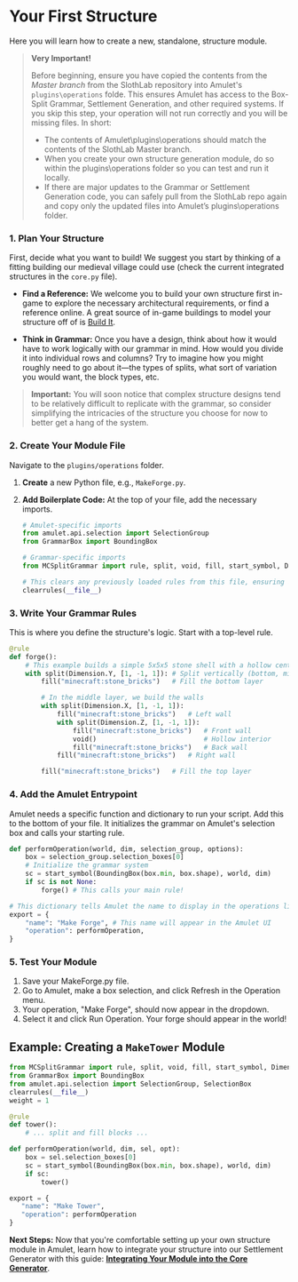 # Your First Structure

Here you will learn how to create a new, standalone, structure module.

> **Very Important!**
>
> Before beginning, ensure you have copied the contents from the _Master branch_ from the SlothLab repository into Amulet's `plugins\operations` folde. This ensures Amulet has access to the Box-Split Grammar, Settlement Generation, and other required systems. If you skip this step, your operation will not run correctly and you will be missing files. In short:
>
>* The contents of Amulet\plugins\operations should match the contents of the SlothLab Master branch.
>* When you create your own structure generation module, do so within the plugins\operations folder so you can test and run it locally.
>* If there are major updates to the Grammar or Settlement Generation code, you can safely pull from the SlothLab repo again and copy only the updated files into Amulet’s plugins\operations folder.

### 1. Plan Your Structure

First, decide what you want to build! We suggest you start by thinking of a fitting building our medieval village could use (check the current integrated structures in the `core.py` file).

* **Find a Reference:** We welcome you to build your own structure first in-game to explore the necessary architectural requirements, or find a reference online. A great source of in-game buildings to model your structure off of is [Build It](https://builditapp.com/).

* **Think in Grammar:** Once you have a design, think about how it would have to work logically with our grammar in mind. How would you divide it into individual rows and columns? Try to imagine how you might roughly need to go about it—the types of splits, what sort of variation you would want, the block types, etc.

 > **Important:** You will soon notice that complex structure designs tend to be relatively difficult to replicate with the grammar, so consider simplifying the intricacies of the structure you choose for now to better get a hang of the system. 

### 2. Create Your Module File
Navigate to the `plugins/operations` folder.
1.  **Create** a new Python file, e.g., `MakeForge.py`.
2.  **Add Boilerplate Code:** At the top of your file, add the necessary imports.

    ```python
    # Amulet-specific imports
    from amulet.api.selection import SelectionGroup
    from GrammarBox import BoundingBox

    # Grammar-specific imports
    from MCSplitGrammar import rule, split, void, fill, start_symbol, Dimension, clearrules

    # This clears any previously loaded rules from this file, ensuring a clean slate on refresh
    clearrules(__file__)
    ```

### 3. Write Your Grammar Rules
This is where you define the structure's logic. Start with a top-level rule.

```python
@rule
def forge():
    # This example builds a simple 5x5x5 stone shell with a hollow center
    with split(Dimension.Y, [1, -1, 1]): # Split vertically (bottom, middle, top)
        fill("minecraft:stone_bricks")   # Fill the bottom layer

        # In the middle layer, we build the walls
        with split(Dimension.X, [1, -1, 1]):
            fill("minecraft:stone_bricks")   # Left wall
            with split(Dimension.Z, [1, -1, 1]):
                fill("minecraft:stone_bricks")   # Front wall
                void()                           # Hollow interior
                fill("minecraft:stone_bricks")   # Back wall
            fill("minecraft:stone_bricks")   # Right wall

        fill("minecraft:stone_bricks")   # Fill the top layer
```
### 4. Add the Amulet Entrypoint
Amulet needs a specific function and dictionary to run your script. Add this to the bottom of your file. It initializes the grammar on Amulet's selection box and calls your starting rule.
```python
def performOperation(world, dim, selection_group, options):
    box = selection_group.selection_boxes[0]
    # Initialize the grammar system
    sc = start_symbol(BoundingBox(box.min, box.shape), world, dim)
    if sc is not None:
        forge() # This calls your main rule!

# This dictionary tells Amulet the name to display in the operations list
export = {
    "name": "Make Forge", # This name will appear in the Amulet UI
    "operation": performOperation,
}
```
### 5. Test Your Module

1. Save your MakeForge.py file.
2. Go to Amulet, make a box selection, and click Refresh in the Operation menu.
3. Your operation, "Make Forge", should now appear in the dropdown.
4. Select it and click Run Operation. Your forge should appear in the world!


## Example: Creating a `MakeTower` Module
   ```python
   from MCSplitGrammar import rule, split, void, fill, start_symbol, Dimension
   from GrammarBox import BoundingBox
   from amulet.api.selection import SelectionGroup, SelectionBox
   clearrules(__file__)
   weight = 1

   @rule
   def tower():
       # ... split and fill blocks ...

   def performOperation(world, dim, sel, opt):
       box = sel.selection_boxes[0]
       sc = start_symbol(BoundingBox(box.min, box.shape), world, dim)
       if sc:
           tower()

   export = {
      "name": "Make Tower", 
      "operation": performOperation
   }
   ```
**Next Steps:** Now that you're comfortable setting up your own structure module in Amulet, learn how to integrate your structure into our Settlement Generator with this guide: **[Integrating Your Module into the Core Generator](./INTEGRATION.md)**.